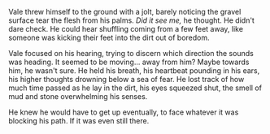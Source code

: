 Vale threw himself to the ground with a jolt, barely noticing the gravel surface tear the flesh from his palms. *Did it see me,* he thought. He didn't dare check. He could hear shuffling coming from a few feet away, like someone was kicking their feet into the dirt out of boredom.

Vale focused on his hearing, trying to discern which direction the sounds was heading. It seemed to be moving... away from him? Maybe towards him, he wasn't sure. He held his breath, his heartbeat pounding in his ears, his higher thoughts drowning below a sea of fear. He lost track of how much time passed as he lay in the dirt, his eyes squeezed shut, the smell of mud and stone overwhelming his senses.

He knew he would have to get up eventually, to face whatever it was blocking his path. If it was even still there. 
